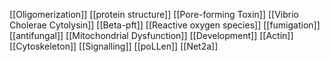 [[Oligomerization]]
[[protein structure]]
[[Pore-forming Toxin]]
[[Vibrio Cholerae Cytolysin]]
[[Beta-pft]]
[[Reactive oxygen species]]
[[fumigation]]
[[antifungal]]
[[Mitochondrial Dysfunction]]
[[Development]]
[[Actin]]
[[Cytoskeleton]]
[[Signalling]]
[[poLLen]]
[[Net2a]]
